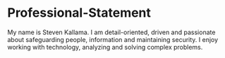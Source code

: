 # Professional-Statement

My name is Steven Kallama. I am detail-oriented, driven and passionate about safeguarding people, information and maintaining security. I enjoy working with technology, analyzing and solving complex problems.
